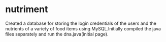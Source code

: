 # nutriment
Created a database for storing the login credentials of the users and the nutrients of a variety of food items using MySQL.Initially compiled the java files separately and run the dna.java(initial page). 
